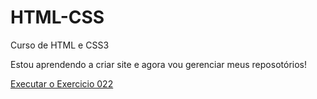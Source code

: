 # HTML-CSS
 Curso de HTML e CSS3

 Estou aprendendo a criar site e agora vou gerenciar meus reposotórios!

<a href="file:///C:/Users/RIO/Documents/Estudos/HTML-CSS/Exercicios/ex022/index.html">Executar o Exercicio 022</a>
